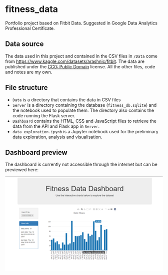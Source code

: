 # fitness_data
Portfolio project based on Fitbit Data. Suggested in Google Data Analytics Professional Certificate.

## Data source
The data used in this project and contained in the CSV files in `/Data` come from https://www.kaggle.com/datasets/arashnic/fitbit. The data are published under the [CC0: Public Domain](https://creativecommons.org/publicdomain/zero/1.0/) license. All the other files, code and notes are my own.

## File structure
- `Data` is a directory that contains the data in CSV files
- `Server` is a directory containing the database (`fitness_db.sqlite`) and the notebook used to populate them. The directory also contains the code running the Flask server.
- `Dashboard` contains the HTML, CSS and JavaScript files to retrieve the data from the API and Flask app in `Server`.
- `data_exploration.ipynb` is a Jupyter notebook used for the preliminary data exploration, analysis and visualisation. 

## Dashboard preview
The dashboard is currently not accessible through the internet but can be previewed here:

![](dashboard.png)